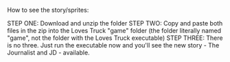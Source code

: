 How to see the story/sprites:

STEP ONE: Download and unzip the folder
STEP TWO: Copy and paste both files in the zip into the Loves Truck "game" folder (the folder literally named "game", not the folder with the Loves Truck executable)
STEP THREE: There is no three. Just run the executable now and you'll see the new story - The Journalist and JD - available.

